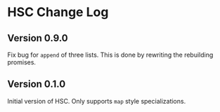 
# HSC Change Log

## Version 0.9.0

Fix bug for ```append``` of three lists.
This is done by rewriting the rebuilding promises.

## Version 0.1.0

Initial version of HSC.
Only supports ```map``` style specializations.
